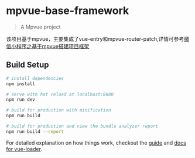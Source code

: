 # mpvue-base-framework

> A Mpvue project

该项目基于mpvue，主要集成了vue-entry和mpvue-router-patch,详情可参考<a href="https://blog.csdn.net/tianyaluqingchen/article/details/82868765">微信小程序之基于mpvue搭建项目框架</a>

## Build Setup

``` bash
# install dependencies
npm install

# serve with hot reload at localhost:8080
npm run dev

# build for production with minification
npm run build

# build for production and view the bundle analyzer report
npm run build --report
```

For detailed explanation on how things work, checkout the [guide](http://vuejs-templates.github.io/webpack/) and [docs for vue-loader](http://vuejs.github.io/vue-loader).
